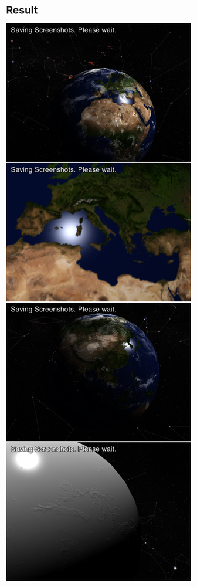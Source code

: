 # Result
![Screenshot 1](A10_1.png)
![Screenshot 2](A10_2.png)
![Screenshot 3](A10_3.png)
![Screenshot 4](A10_4.png)
